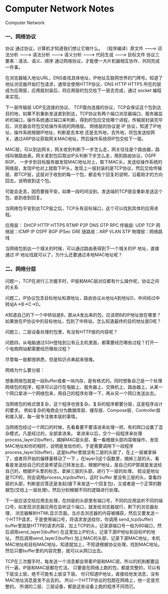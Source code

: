 # Computer Network Notes
Computer Network

### 一、网络协议
协议
通过协议，计算机才知道我们想让它做什么。
（程序编译）原文件 ---> 词法分析  ---> 语法分析 ---> 语义分析 ---> 代码生成 ---> 目标文件
协议三要素：语法、语义、顺序
通过网络协议，才能使一大片机器相互协作、共同完成一件事。

在浏览器输入地址URL，DNS查找具体地址，IP地址互联网世界的门牌号。知道了地址浏览器开始打包请求，通常会使用HTTP协议，DNS HTTP HTTPS 所在的层成为应用层，应用层封装后，将应用层的包交给下一层去完成，通过 socket 编程来实现。  

下一层传输层 UDP无连接的协议、 TCP面向连接的协议，TCP会保证这个包到达目的地，如果不到重新发送直到到达，TCP协议有两个端口浏览器端口、服务器监听的端口，操作系统通过端口来判断，得到的包应交给哪个进程，传输层封装完毕后，浏览器会将包交给操作系统的网络层。
网络层的协议是 IP 协议，知道了IP地址，操作系统根据IP地址，判断是去本地 还是去外地，去外地，将包发送给网关，通过ARP协议获取网关MAC地址，然后操作系统将IP包交给下一层。  

MAC层，可以到达网关，网关收到判断下一步怎么走，网关往往是个路由器，路线叫做路由表。网关拿到包后取出IP头判断下步怎么走，用到路由协议，OSPF BGP。
一步步到目标服务器发现MAC地址对上，取下MAC头，发送给操作系统的网络层，发现IP也对上就取下IP头，发现上一层封装的是TCP协议，然后交给传输层，即TCP层，这层对于收到的每一个包，都会有个回复的说明，沿着刚才的方向回去，说明收到这个包。  

可能会走丢，因而要报平安，如果一段时间没到，发送端的TCP层会重新发送这个包，直到收到回复。  

当网络包平安到达TCP层之后，TCP头有目标端口，这个可以找到具体的应用进程。

应用层： DHCP  HTTP  HTTPS  RTMP  P2P DNS  GTP  RPC
传输层:   UDP TCP
网络层：ICMP IP OSPF BGP IPSec GRE
链路层：ARP VLAN STP
物理层：网络路线

当网络包到达一个城关的时候，可以通过路由表得到下一个城关的IP 地址，直接通过 IP 地址找就可以了，为什么还要通过本地MAC地址呢？
<br>

### 二、网络分层

问题一，TCP在进行三次握手时，IP层和MAC层对应都有什么操作呢，协议之间的关系  

问题二，IP协议包含目标地址和源地址，路由协议从地址A到地址D，中间经过中转站A->B->C->D。  

A知道自己的下一个中转站是B，那从A发出来的包，应该把B的IP地址放在哪里？如果放在IP协议中的目标地址，包到了中转站，怎么知道最终的目的地址是D呢？  

问题三，二层设备处理的包里，有没有HTTP层的内容呢？  

问题四，从电脑通过SSH登陆到公有云主机里面，都需要经历哪些过程？打开一个电商网站都需要经历哪些过程？

尽管每一层都很熟悉，但是知识点串起来很难。


网络为什么要分层：  

想象网络包就是一段Buffer或者一块内存，是有格式的。同时想象自己是一个处理网络包的程序，程序可以运行在电脑上、服务器上、交换机上、路由器上，从某一个网口拿进一个网络包来，用自己的程序处理一下，再从另一个网口发送出去。  

当网络包的格式很复杂，这个程序也很复杂。复杂的程序都要分层，这是程序设计的要求。
例如复杂的电商会分为数据库层、缓存层、Compose层、Controller层和接入层，每一层专注做本层的事情。  

当网络包经过一个网口的时候，先看看要不要请进来处理一把，有的网口设置了混杂模式，凡是经过的，全部拿进来。
拿进来以后，交个一段程序来处理process_layer2(buffer)，摘掉MAC层头部，看一看根据头部内容做操作，发现MAC地址和你的相符，说明是发给你的，于是需要调用下一段程序
process_layer3(buffer)，这是buffer里就没有二层的头部了，在上一层被拿掉了，或者将开始的偏移量移动了一下 。在layer3这个函数里，摘掉三层的头，看看是发送给自己的还是希望自己转发出去，根据IP地址，是自己的IP那就是发送给自己的，根据IP头里的标志，拿掉三层的头部，进行下一层的处理，
假设是地址是TCP的，则会调用process_tcp(buffer)，这时 buffer 里没有三层的头，查看四层的头部，判断是应答还是发起(接下来发送一个回复包)，又或者是一个正常的数据包(交给上一层处理)，然后分别根据不同的逻辑进行处理。  

下一层应该交给应用去处理，在四层的头部里有端口号，不同的应用监听不同的端口号，如发现浏览器应用在监听这个端口，就发给浏览器就行，剩下的浏览器处理，
浏览器解析HTML显示页面。当点击浏览器的内容被捕获，然后又要发送一个HTTP请求，于是使用端口号，将请求发送给你，你调用 send_tcp(buffer) buffer里就是HTTP的请求内容，加上TCP的头，记录源端口号一般为80端口，然后调用send_layer3(buffer) 在这里加上IP的头，记录下源IP地址和目标IP的地址。
然后调用send_layer2(buffer) 加上MAC的头部，记录下源MAC地址，本机MAC地址和目标MAC地址，知道就加上，不知道根据协议处理，找到MAC地址。
然后只要buffer里的内容完整，就可以从网口出去。  

TCP在三次握手时，每发送一个消息都会带着IP层和MAC层，所以的机制都要运行一遍，IP层和MAC层都在忙活。
只要是在网络上跑的包，都是完整的，可以有下层没上层，绝不可能有上层没下层。
你只知道IP地址，直接给他发消息，没有MAC地址消息是发不出去的。
所以一个HTTP协议的包跑在网络上，他一定是完整的。
所谓的二层、三层设备，都是这些设备上跑的程序不同而已。




